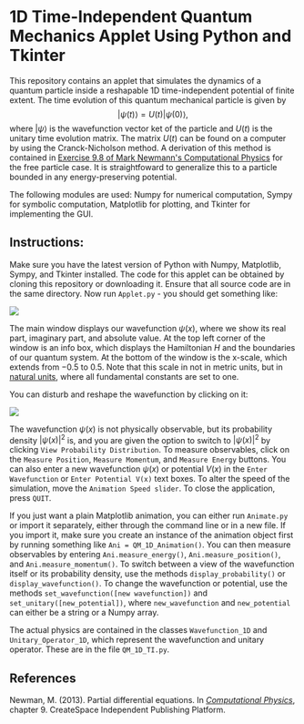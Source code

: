 
# 1D Time-Independent Quantum Mechanics Applet Using Python and Tkinter

This repository contains an applet that simulates the dynamics of a quantum particle inside a reshapable 1D time-independent potential of finite extent. The time evolution of this quantum mechanical particle is given by
$$| \psi(t) \rangle = U(t)| \psi(0) \rangle, $$
where $| \psi \rangle$ is the wavefunction vector ket of the particle and $U(t)$ is the unitary time evolution matrix. The matrix $U(t)$ can be found on a computer by using the Cranck-Nicholson method. A derivation of this method is contained in [Exercise 9.8 of Mark Newmann's Computational Physics](http://www-personal.umich.edu/~mejn/cp/exercises.html) for the free particle case. It is straightfoward to generalize this to a particle bounded in any energy-preserving potential.

The following modules are used: Numpy for numerical computation, Sympy for symbolic computation, Matplotlib for plotting, and Tkinter for implementing the GUI.

## Instructions:

Make sure you have the latest version of Python with Numpy, Matplotlib, Sympy, and Tkinter installed. The code for this applet can be obtained by cloning this repository or downloading it. Ensure that all source code are in the same directory. Now run `Applet.py` - you should get something like: 

<img src="https://raw.githubusercontent.com/marl0ny/1D-Time-Independent-Quantum-Mechanics-Applet-Using-Python-and-Tkinter/master/Coherent%20State%20SHO.gif" /> 


The main window displays our wavefunction $\psi(x)$, where we show its real part, imaginary part, and absolute value. At the top left corner of the window is an info box, which displays the Hamiltonian $H$ and the boundaries of our quantum system. At the bottom of the window is the x-scale, which extends from $-0.5$ to $0.5$. Note that this scale in not in metric units, but in [natural units](https://en.wikipedia.org/wiki/Natural_units), where all fundamental constants are set to one.

You can disturb and reshape the wavefunction by clicking on it:

<img src="https://raw.githubusercontent.com/marl0ny/1D-Time-Independent-Quantum-Mechanics-Applet-Using-Python-and-Tkinter/master/making%20waves.gif" />

The wavefunction $\psi(x)$ is not physically observable, but its probability density $|\psi(x)|^2$ is, and you are given the option to switch to $|\psi(x)|^2$ by clicking `View Probability Distribution`. To measure observables, click on the `Measure Position`, `Measure Momentum`, and `Measure Energy` buttons. You can also enter a new wavefunction $\psi(x)$ or potential $V(x)$ in the `Enter Wavefunction` or `Enter Potential V(x)` text boxes. To alter the speed of the simulation, move the `Animation Speed slider`. To close the application, press `QUIT`.

If you just want a plain Matplotlib animation, you can either run `Animate.py` or import it separately, either through the command line or in a new file. If you import it, make sure you create an instance of the animation object first by running something like `Ani = QM_1D_Animation()`. You can then measure observables by entering `Ani.measure_energy()`, `Ani.measure_position()`, and `Ani.measure_momentum()`. To switch between a view of the wavefunction itself or its probability density, use the methods `display_probability()` or `display_wavefunction()`. To change the wavefunction or potential, use the methods `set_wavefunction([new wavefunction])` and `set_unitary([new_potential])`, where `new_wavefunction` and `new_potential` can either be a string or a Numpy array.

The actual physics are contained in the classes `Wavefunction_1D` and `Unitary_Operator_1D`, which represent the wavefunction and unitary operator. These are in the file `QM_1D_TI.py`.

## References

Newman, M. (2013). Partial differential equations. In <em>[Computational Physics](http://www-personal.umich.edu/~mejn/cp/)</em>, chapter 9. CreateSpace Independent Publishing Platform.


```python

```

